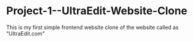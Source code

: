 # Project-1--UltraEdit-Website-Clone
This is my first simple frontend website clone of the website called as "UltraEdit.com"
